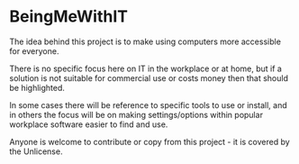 # BeingMeWithIT

The idea behind this project is to make using computers more accessible for everyone. 

There is no specific focus here on IT in the workplace or at home, but if a solution is not suitable for commercial use or costs money then that should be highlighted.

In some cases there will be reference to specific tools to use or install, and in others the focus will be on making settings/options within popular workplace software easier to find and use.

Anyone is welcome to contribute or copy from this project - it is covered by the Unlicense.
